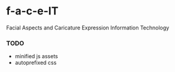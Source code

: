 # f-a-c-e-IT
Facial Aspects and Caricature Expression Information Technology

### TODO
* minified js assets
* autoprefixed css
